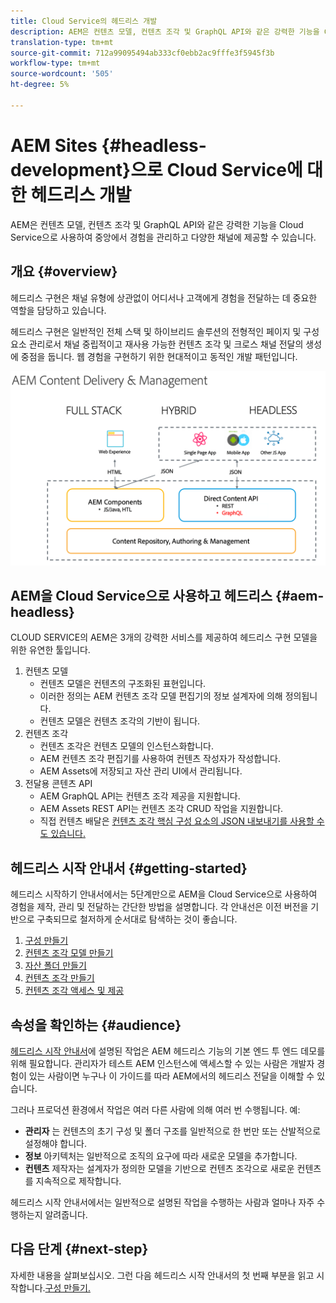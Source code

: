 ```yaml
---
title: Cloud Service의 헤드리스 개발
description: AEM은 컨텐츠 모델, 컨텐츠 조각 및 GraphQL API와 같은 강력한 기능을 Cloud Service으로 사용하여 중앙에서 경험을 관리하고 다양한 채널에 제공할 수 있습니다.
translation-type: tm+mt
source-git-commit: 712a99095494ab333cf0ebb2ac9fffe3f5945f3b
workflow-type: tm+mt
source-wordcount: '505'
ht-degree: 5%

---
```



# AEM Sites {#headless-development}으로 Cloud Service에 대한 헤드리스 개발

AEM은 컨텐츠 모델, 컨텐츠 조각 및 GraphQL API와 같은 강력한 기능을 Cloud Service으로 사용하여 중앙에서 경험을 관리하고 다양한 채널에 제공할 수 있습니다.

## 개요 {#overview}

헤드리스 구현은 채널 유형에 상관없이 어디서나 고객에게 경험을 전달하는 데 중요한 역할을 담당하고 있습니다.

헤드리스 구현은 일반적인 전체 스택 및 하이브리드 솔루션의 전형적인 페이지 및 구성 요소 관리로서 채널 중립적이고 재사용 가능한 컨텐츠 조각 및 크로스 채널 전달의 생성에 중점을 둡니다. 웹 경험을 구현하기 위한 현대적이고 동적인 개발 패턴입니다.

![AEM 구현 모델](assets/aem-implementation-models.png)

## AEM을 Cloud Service으로 사용하고 헤드리스 {#aem-headless}

CLOUD SERVICE의 AEM은 3개의 강력한 서비스를 제공하여 헤드리스 구현 모델을 위한 유연한 툴입니다.

1. 컨텐츠 모델
   * 컨텐츠 모델은 컨텐츠의 구조화된 표현입니다.
   * 이러한 정의는 AEM 컨텐츠 조각 모델 편집기의 정보 설계자에 의해 정의됩니다.
   * 컨텐츠 모델은 컨텐츠 조각의 기반이 됩니다.
1. 컨텐츠 조각
   * 컨텐츠 조각은 컨텐츠 모델의 인스턴스화합니다.
   * AEM 컨텐츠 조각 편집기를 사용하여 컨텐츠 작성자가 작성합니다.
   * AEM Assets에 저장되고 자산 관리 UI에서 관리됩니다.
1. 전달용 콘텐츠 API
   * AEM GraphQL API는 컨텐츠 조각 제공을 지원합니다.
   * AEM Assets REST API는 컨텐츠 조각 CRUD 작업을 지원합니다.
   * 직접 컨텐츠 배달은 [컨텐츠 조각 핵심 구성 요소의 JSON 내보내기를 사용할 수도 있습니다.](https://docs.adobe.com/content/help/ko-KR/experience-manager-core-components/using/components/content-fragment-component.html)

## 헤드리스 시작 안내서 {#getting-started}

헤드리스 시작하기 안내서에서는 5단계만으로 AEM을 Cloud Service으로 사용하여 경험을 제작, 관리 및 전달하는 간단한 방법을 설명합니다. 각 안내선은 이전 버전을 기반으로 구축되므로 철저하게 순서대로 탐색하는 것이 좋습니다.

1. [구성 만들기](getting-started/create-configuration.md)
1. [컨텐츠 조각 모델 만들기](getting-started/create-content-model.md)
1. [자산 폴더 만들기](getting-started/create-assets-folder.md)
1. [컨텐츠 조각 만들기](getting-started/create-content-fragment.md)
1. [컨텐츠 조각 액세스 및 제공](getting-started/create-api-request.md)

## 속성을 확인하는 {#audience}

[헤드리스 시작 안내서](#getting-started)에 설명된 작업은 AEM 헤드리스 기능의 기본 엔드 투 엔드 데모를 위해 필요합니다. 관리자가 테스트 AEM 인스턴스에 액세스할 수 있는 사람은 개발자 경험이 있는 사람이면 누구나 이 가이드를 따라 AEM에서의 헤드리스 전달을 이해할 수 있습니다.

그러나 프로덕션 환경에서 작업은 여러 다른 사람에 의해 여러 번 수행됩니다. 예:

* **관리자** 는 컨텐츠의 초기 구성 및 폴더 구조를 일반적으로 한 번만 또는 산발적으로 설정해야 합니다.
* **정보** 아키텍처는 일반적으로 조직의 요구에 따라 새로운 모델을 추가합니다.
* **컨텐츠** 제작자는 설계자가 정의한 모델을 기반으로 컨텐츠 조각으로 새로운 컨텐츠를 지속적으로 제작합니다.

헤드리스 시작 안내서에서는 일반적으로 설명된 작업을 수행하는 사람과 얼마나 자주 수행하는지 알려줍니다.

## 다음 단계 {#next-step}

자세한 내용을 살펴보십시오. 그런 다음 헤드리스 시작 안내서의 첫 번째 부분을 읽고 시작합니다.[구성 만들기.](getting-started/create-configuration.md)
